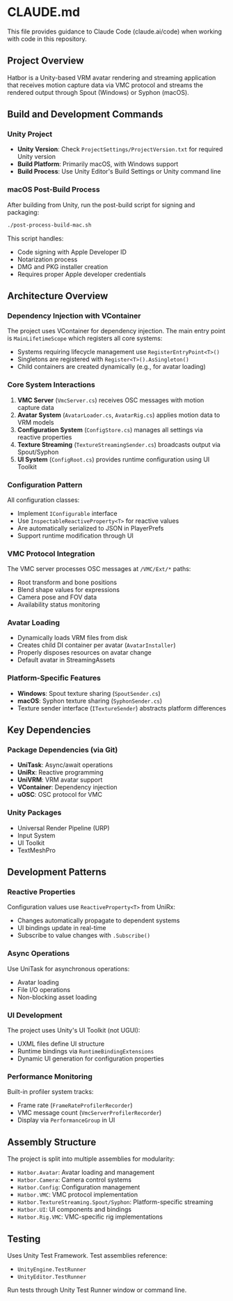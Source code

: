 # CLAUDE.md

This file provides guidance to Claude Code (claude.ai/code) when working with code in this repository.

## Project Overview

Hatbor is a Unity-based VRM avatar rendering and streaming application that receives motion capture data via VMC protocol and streams the rendered output through Spout (Windows) or Syphon (macOS).

## Build and Development Commands

### Unity Project
- **Unity Version**: Check `ProjectSettings/ProjectVersion.txt` for required Unity version
- **Build Platform**: Primarily macOS, with Windows support
- **Build Process**: Use Unity Editor's Build Settings or Unity command line

### macOS Post-Build Process
After building from Unity, run the post-build script for signing and packaging:
```bash
./post-process-build-mac.sh
```
This script handles:
- Code signing with Apple Developer ID
- Notarization process
- DMG and PKG installer creation
- Requires proper Apple developer credentials

## Architecture Overview

### Dependency Injection with VContainer
The project uses VContainer for dependency injection. The main entry point is `MainLifetimeScope` which registers all core systems:
- Systems requiring lifecycle management use `RegisterEntryPoint<T>()`
- Singletons are registered with `Register<T>().AsSingleton()`
- Child containers are created dynamically (e.g., for avatar loading)

### Core System Interactions
1. **VMC Server** (`VmcServer.cs`) receives OSC messages with motion capture data
2. **Avatar System** (`AvatarLoader.cs`, `AvatarRig.cs`) applies motion data to VRM models
3. **Configuration System** (`ConfigStore.cs`) manages all settings via reactive properties
4. **Texture Streaming** (`TextureStreamingSender.cs`) broadcasts output via Spout/Syphon
5. **UI System** (`ConfigRoot.cs`) provides runtime configuration using UI Toolkit

### Configuration Pattern
All configuration classes:
- Implement `IConfigurable` interface
- Use `InspectableReactiveProperty<T>` for reactive values
- Are automatically serialized to JSON in PlayerPrefs
- Support runtime modification through UI

### VMC Protocol Integration
The VMC server processes OSC messages at `/VMC/Ext/*` paths:
- Root transform and bone positions
- Blend shape values for expressions
- Camera pose and FOV data
- Availability status monitoring

### Avatar Loading
- Dynamically loads VRM files from disk
- Creates child DI container per avatar (`AvatarInstaller`)
- Properly disposes resources on avatar change
- Default avatar in StreamingAssets

### Platform-Specific Features
- **Windows**: Spout texture sharing (`SpoutSender.cs`)
- **macOS**: Syphon texture sharing (`SyphonSender.cs`)
- Texture sender interface (`ITextureSender`) abstracts platform differences

## Key Dependencies

### Package Dependencies (via Git)
- **UniTask**: Async/await operations
- **UniRx**: Reactive programming
- **UniVRM**: VRM avatar support
- **VContainer**: Dependency injection
- **uOSC**: OSC protocol for VMC

### Unity Packages
- Universal Render Pipeline (URP)
- Input System
- UI Toolkit
- TextMeshPro

## Development Patterns

### Reactive Properties
Configuration values use `ReactiveProperty<T>` from UniRx:
- Changes automatically propagate to dependent systems
- UI bindings update in real-time
- Subscribe to value changes with `.Subscribe()`

### Async Operations
Use UniTask for asynchronous operations:
- Avatar loading
- File I/O operations
- Non-blocking asset loading

### UI Development
The project uses Unity's UI Toolkit (not UGUI):
- UXML files define UI structure
- Runtime bindings via `RuntimeBindingExtensions`
- Dynamic UI generation for configuration properties

### Performance Monitoring
Built-in profiler system tracks:
- Frame rate (`FrameRateProfilerRecorder`)
- VMC message count (`VmcServerProfilerRecorder`)
- Display via `PerformanceGroup` in UI

## Assembly Structure

The project is split into multiple assemblies for modularity:
- `Hatbor.Avatar`: Avatar loading and management
- `Hatbor.Camera`: Camera control systems
- `Hatbor.Config`: Configuration management
- `Hatbor.VMC`: VMC protocol implementation
- `Hatbor.TextureStreaming.Spout/Syphon`: Platform-specific streaming
- `Hatbor.UI`: UI components and bindings
- `Hatbor.Rig.VMC`: VMC-specific rig implementations

## Testing

Uses Unity Test Framework. Test assemblies reference:
- `UnityEngine.TestRunner`
- `UnityEditor.TestRunner`

Run tests through Unity Test Runner window or command line.